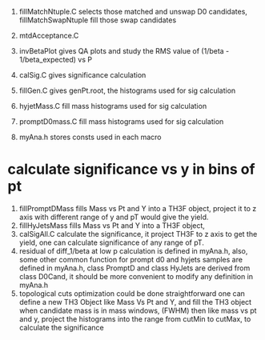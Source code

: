 1. fillMatchNtuple.C selects those matched and unswap D0 candidates, fillMatchSwapNtuple fill those swap candidates

2. mtdAcceptance.C 

3. invBetaPlot gives QA plots and study the RMS value of (1/beta - 1/beta_expected) vs P

4. calSig.C gives significance calculation

5. fillGen.C gives genPt.root, the histograms used for sig calculation

6. hyjetMass.C fill mass histograms used for sig calculation

7. promptD0mass.C fill mass histograms used for sig calculation

8. myAna.h stores consts used in each macro

# calculate significance vs y in bins of pt
1. fillPromptDMass fills Mass vs Pt and Y into a TH3F object, project it to z axis with different range of y and pT would give the yield.
2. fillHyJetsMass fills Mass vs Pt and Y into a TH3F object,
3. calSigAll.C calculate the significance, it project TH3F to z axis to get the yield, one can calculate significance of any range of pT.
4. residual of diff_1/beta at low p calculation is defined in myAna.h,
   also, some other common function for prompt d0 and hyjets samples are defined in myAna.h,
   class PromptD and class HyJets are derived from class D0Cand, it should be more convenient to modify any definition in myAna.h
5. topological cuts optimization could be done straightforward
   one can define a new TH3 Object like Mass Vs Pt and Y, 
   and fill the TH3 object when candidate mass is in mass windows, (FWHM)
   then like mass vs pt and y, project the histograms into the range from cutMin to cutMax, to calculate the significance
